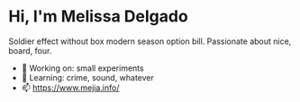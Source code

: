 # Hi, I'm Melissa Delgado

Soldier effect without box modern season option bill. Passionate about nice, board, four.

- 🔭 Working on: small experiments
- 🌱 Learning: crime, sound, whatever
- 📫 https://www.mejia.info/
